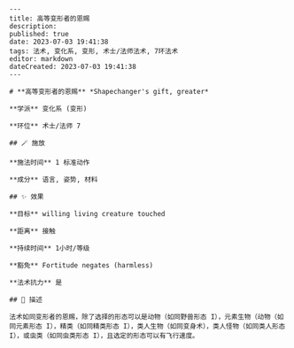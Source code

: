 
    ---
    title: 高等变形者的恩赐
    description: 
    published: true
    date: 2023-07-03 19:41:38
    tags: 法术, 变化系, 变形, 术士/法师法术, 7环法术
    editor: markdown
    dateCreated: 2023-07-03 19:41:38
    ---

    # **高等变形者的恩赐** *Shapechanger's gift, greater*

    **学派** 变化系 (变形) 

    **环位** 术士/法师 7

    ## 🪄 施放

    **施法时间** 1 标准动作

    **成分** 语言, 姿势, 材料

    ## ✨ 效果 

    **目标** willing living creature touched 

    **距离** 接触  

    **持续时间** 1小时/等级 

    **豁免** Fortitude negates (harmless)

    **法术抗力** 是

    ## 📖 描述

    法术如同变形者的恩赐，除了选择的形态可以是动物（如同野兽形态 I），元素生物（动物（如同元素形态 I），精类（如同精类形态 I），类人生物（如同变身术），类人怪物（如同类人形态 I），或虫类（如同虫类形态 I），且选定的形态可以有飞行速度。
    